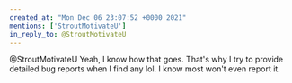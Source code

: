 ```yaml
---
created_at: "Mon Dec 06 23:07:52 +0000 2021"
mentions: ['StroutMotivateU']
in_reply_to: @StroutMotivateU
---
```


@StroutMotivateU Yeah, I know how that goes. That's why I try to provide detailed bug reports when I find any lol. I know most won't even report it.